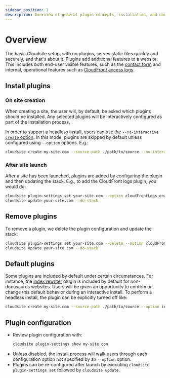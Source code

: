 ```yaml
---
sidebar_position: 1
description: Overview of general plugin concepts, installation, and configuration.
---
```

# Overview

The basic Cloudsite setup, with no plugins, serves static files quickly and securely, and that's about it. Plugins add additional features to a website. This includes both end-user visible features, such as the [contact form](./contact-form) and internal, operational features such as [CloudFront access logs](./cloudfront-logs).

## Install plugins

### On site creation

When creating a site, the user will, by default, be asked which plugins should be installed. Any selected plugins will be interactively configured as part of the installation process.

In order to support a headless install, users can use the `--no-interactive` [`create` option](/docs/user-guides/command-line-reference#create-options). In this mode, plugins are skipped by default unless configured using `--option` options. E.g.:

```bash
cloudsite create my-site.com --source-path ./path/to/source --no-interactine --option cloudFrontLogs.enableCookies:true
```

### After site launch

After a site has been launched, plugins are added by configuring the plugin and then updating the stack. E.g., to add the CloudFront logs plugin, you would do:

```bash
cloudsite plugin-settings set your-site.com --option cloudFrontLogs.enableCookies:false
cloudsite update your-site.com --do-stack
```

## Remove plugins

To remove a plugin, we delete the plugin configuration and update the stack:

```bash
cloudsite plugin-settings set your-site.com --delete --option cloudFrontLogs
cloudsite update your-site.com --do-stack
```

## Default plugins

Some plugins are included by default under certain circumstances. For instance, the [index rewriter](/docs/user-guides/plugins/index-rewriter) plugin is included by default for non-docusaurus websites. Users will be given an opportunity to confirm or change this default behavior during an interactive install. To perform a headless install, the plugin can be explicitly turned off like:

```bash
cloudsite create my-site.com --source-path ./path/to/source --option indexRewriter:false
```

## Plugin configuration

- Review plugin configuration with:
  ```bash
  cloudsite plugin-settings show my-site.com
  ```
- Unless disabled, the install process will walk users through each configuration option not specified by an `--option` option.
- Plugins can be re-configured after launch by executing `cloudsite plugin-settings set` followed by `cloudsite update`.